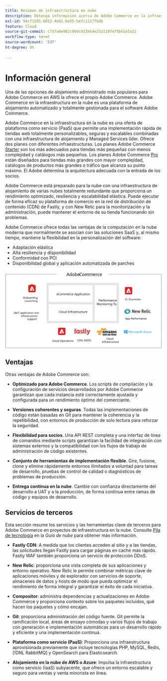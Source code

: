 ```yaml
---
title: Resumen de infraestructura en nube
description: Obtenga información acerca de Adobe Commerce en la infraestructura en la nube.
exl-id: 94cf1505-0853-4e01-ba55-befc1117fbdb
feature: Cloud
source-git-commit: c737a8e902c960c933e54e2521107475bb1e5a22
workflow-type: tm+mt
source-wordcount: '537'
ht-degree: 0%

---
```



# Información general

Una de las opciones de alojamiento administrado más populares para Adobe Commerce en AWS la ofrece el propio Adobe Commerce. Adobe Commerce en la infraestructura en la nube es una plataforma de alojamiento automatizado y totalmente gestionada para el software Adobe Commerce.

Adobe Commerce en la infraestructura en la nube es una oferta de plataforma como servicio (PaaS) que permite una implementación rápida de tiendas web totalmente personalizables, seguras y escalables combinadas con una infraestructura de alojamiento y Managed Services líder. Ofrece dos planes con diferentes infraestructuras. Los planes Adobe Commerce [Starter](https://experienceleague.adobe.com/docs/commerce-cloud-service/user-guide/architecture/cloud-architecture.html#starter-projects) son los más adecuados para tiendas más pequeñas con menos complejidad y catálogos más pequeños. Los planes Adobe Commerce [Pro](https://experienceleague.adobe.com/docs/commerce-cloud-service/user-guide/architecture/cloud-architecture.html#pro-projects) están diseñados para tiendas más grandes con mayor complejidad, catálogos de productos más grandes o tráfico que alcanza su punto máximo. El Adobe determina la arquitectura adecuada con la entrada de los socios.

Adobe Commerce está preparado para la nube con una infraestructura de alojamiento de varias nubes totalmente redundante que proporciona un rendimiento optimizado, resiliencia y escalabilidad elástica. Puede ejecutar de forma eficaz su plataforma de comercio en la red de distribución de contenido (CDN) de Fastly, y con New Relic para la monitorización y la administración, puede mantener el entorno de su tienda funcionando sin problemas.

Adobe Commerce ofrece todas las ventajas de la computación en la nube moderna que normalmente se asocian con las soluciones SaaS y, al mismo tiempo, mantiene la flexibilidad en la personalización del software:

- Adaptación elástica
- Alta resiliencia y disponibilidad
- Conformidad con PCI
- Disponibilidad global y aplicación automatizada de parches

![Diagrama que muestra los elementos arquitectónicos de Adobe Commerce en la infraestructura en la nube](../../../assets/playbooks/adobe-commerce-cloud-infrastructure.svg)

## Ventajas

Otras ventajas de Adobe Commerce son:

- **Optimizado para Adobe Commerce**. Los scripts de compilación y la configuración de servicios desarrollados por Adobe Commerce garantizan que cada instancia esté correctamente ajustada y configurada para un rendimiento óptimo del comerciante.

- **Versiones coherentes y seguras**. Todas las implementaciones de código están basadas en Git para mantener la coherencia y la repetibilidad, con entornos de producción de solo lectura para reforzar la seguridad.

- **Flexibilidad para socios**. Una API REST completa y una interfaz de línea de comandos mediante scripts garantizan la facilidad de integración con sistemas externos y la compatibilidad con los flujos de trabajo de administración de código existentes.

- **Conjunto de herramientas de implementación flexible**. Gire, fusione, clone y elimine rápidamente entornos ilimitados a voluntad para tareas de desarrollo, pruebas de control de calidad o diagnósticos de problemas de producción.

- **Entrega continua en la nube**. Cambie con confianza directamente del desarrollo a UAT y a la producción, de forma continua entre ramas de código y equipos de desarrollo.

## Servicios de terceros

Esta sección resume los servicios y las herramientas clave de terceros para Adobe Commerce en proyectos de infraestructura en la nube. Consulte [Pila de tecnología](https://experienceleague.adobe.com/docs/commerce-cloud-service/user-guide/architecture/tech-stack.html) en la _Guía de nube_ para obtener más información.

- **Fastly CDN**: A medida que los clientes acceden al sitio y a las tiendas, las solicitudes llegan Fastly para cargar páginas en caché más rápido. Fastly WAF también proporciona un servicio de protección DDoS.

- **New Relic**: proporciona una vista completa de sus aplicaciones y entorno operativo. New Relic le permite combinar métricas clave de aplicaciones móviles y de explorador con servicios de soporte, almacenes de datos y hosts de modo que pueda optimizar el rendimiento de forma integral y garantizar el éxito de cada iniciativa.

- **Compositor**: administra dependencias y actualizaciones en Adobe Commerce y proporciona contexto sobre los paquetes incluidos, qué hacen los paquetes y cómo encajan.

- **Git**: proporciona administración del código fuente. Git permite la ramificación local, áreas de ensayo cómodas y varios flujos de trabajo con generación e implementación automáticas para un desarrollo rápido y eficiente y una implementación continua.

- **Plataforma como servicio (PaaS)**: Proporciona una infraestructura aprovisionada previamente que incluye tecnologías PHP, MySQL, Redis, [!DNL RabbitMQ] y OpenSearch para Elasticsearch.

- **Alojamiento en la nube de AWS o Azure**: Impulsa la infraestructura como servicio (IaaS) subyacente, que ofrece un entorno escalable y seguro para ventas y venta minorista en línea.

